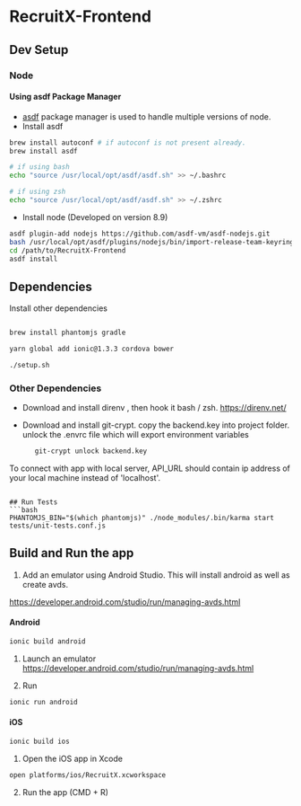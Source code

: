 RecruitX-Frontend
=================

## Dev Setup

### Node

#### Using asdf Package Manager

  * [asdf](https://github.com/asdf-vm/asdf) package manager is used to handle multiple versions of node.
  * Install asdf

  ```bash
  brew install autoconf # if autoconf is not present already.
  brew install asdf

  # if using bash
  echo "source /usr/local/opt/asdf/asdf.sh" >> ~/.bashrc

  # if using zsh
  echo "source /usr/local/opt/asdf/asdf.sh" >> ~/.zshrc
  ```

  * Install node (Developed on version 8.9)
  ```bash
  asdf plugin-add nodejs https://github.com/asdf-vm/asdf-nodejs.git
  bash /usr/local/opt/asdf/plugins/nodejs/bin/import-release-team-keyring
  cd /path/to/RecruitX-Frontend
  asdf install
  ```

## Dependencies
Install other dependencies
```bash

brew install phantomjs gradle

yarn global add ionic@1.3.3 cordova bower 

./setup.sh
```

### Other Dependencies

* Download and install direnv , then hook it bash / zsh.
  https://direnv.net/

* Download and install git-crypt.
  copy the backend.key into project folder. unlock the .envrc file which will export environment variables
  ```bash
     git-crypt unlock backend.key

To connect with app with local server, API_URL should contain ip address of your local machine instead of 'localhost'.
```

## Run Tests
```bash
PHANTOMJS_BIN="$(which phantomjs)" ./node_modules/.bin/karma start tests/unit-tests.conf.js
```

## Build and Run the app
1. Add an emulator using Android Studio. This will install android as well as create avds.

https://developer.android.com/studio/run/managing-avds.html


#### Android
```bash
ionic build android
```

1. Launch an emulator
https://developer.android.com/studio/run/managing-avds.html

2. Run
```bash
ionic run android
```


#### iOS
```bash
ionic build ios
```

1. Open the iOS app in Xcode
```bash
open platforms/ios/RecruitX.xcworkspace
```
2. Run the app (CMD + R)
